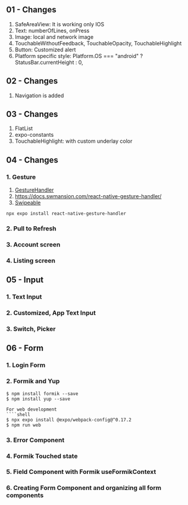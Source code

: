 ## 01 - Changes
1. SafeAreaView: It is working only IOS
2. Text: numberOfLines, onPress
3. Image: local and network image
4. TouchableWithoutFeedback, TouchableOpacity, TouchableHighlight
5. Button: Customized alert
6. Platform specific style: Platform.OS === "android" ? StatusBar.currentHeight : 0,

## 02 - Changes
1. Navigation is added

## 03 - Changes
1. FlatList
2. expo-constants
3. TouchableHighlight: with custom underlay color

## 04 - Changes
### 1. Gesture
1. [GestureHandler](https://docs.expo.dev/versions/latest/sdk/gesture-handler/)
2. https://docs.swmansion.com/react-native-gesture-handler/
3. [Swipeable](https://docs.swmansion.com/react-native-gesture-handler/docs/api/components/swipeable)
```shell
npx expo install react-native-gesture-handler
```
### 2. Pull to Refresh
### 3. Account screen
### 4. Listing screen

## 05 - Input
### 1. Text Input
### 2. Customized, App Text Input
### 3. Switch, Picker

## 06 - Form
### 1. Login Form
### 2. Formik and Yup
````shell
$ npm install formik --save
$ npm install yup --save

For web development
````shell
$ npx expo install @expo/webpack-config@^0.17.2
$ npm run web
````
### 3. Error Component
### 4. Formik Touched state
### 5. Field Component with Formik useFormikContext
### 6. Creating Form Component and organizing all form components